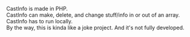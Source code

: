 CastInfo is made in PHP.
<br>
CastInfo can make, delete, and change stuff/info in or out of an array.
<br>
CastInfo has to run locally.
<br>
By the way, this is kinda like a joke project. And it's not fully developed.